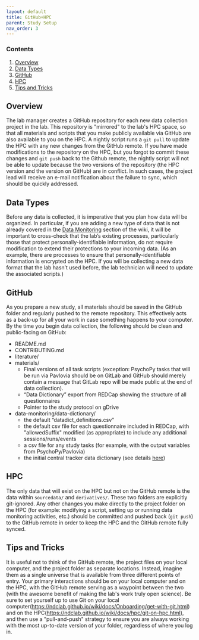 ```yaml
---
layout: default
title: GitHub+HPC
parent: Study Setup
nav_order: 3
---
```


### Contents
1. [Overview](#overview)
2. [Data Types](#data-types)
3. [GitHub](#github)
4. [HPC](#hpc)
5. [Tips and Tricks](#tips-and-tricks)



## Overview
The lab manager creates a GitHub repository for each new data collection project in the lab. This repository is "mirrored" to the lab's HPC space, so that all materials and scripts that you make publicly available via GitHub are also available to you on the HPC. A nightly script runs a `git pull` to update the HPC with any new changes from the GitHub remote. If you have made modifications to the repository on the HPC, but you forgot to commit these changes and `git push` back to the Github remote, the nightly script will not be able to update because the two versions of the repository (the HPC version and the version on GitHub) are in conflict. In such cases, the project lead will receive an e-mail notification about the failure to sync, which should be quickly addressed.


## Data Types
Before any data is collected, it is imperative that you plan how data will be organized.  In particular, if you are adding a new type of data that is not already covered in the [Data Monitoring](https://ndclab.github.io/wiki/docs/etiquette/data-monitoring.html) section of the wiki, it will be important to cross-check that the lab’s existing processes, particularly those that protect personally-identifiable information, do not require modification to extend their protections to your incoming data.  (As an example, there are processes to ensure that personally-identifiable information is encrypted on the HPC.  If you will be collecting a new data format that the lab hasn’t used before, the lab technician will need to update the associated scripts.)


## GitHub
As you prepare a new study, all materials should be saved in the GitHub folder and regularly pushed to the remote repository.  This effectively acts as a back-up for all your work in case something happens to your computer.  By the time you begin data collection, the following should be clean and public-facing on GitHub:
- README.md
- CONTRIBUTING.md
- literature/
- materials/
     - Final versions of all task scripts (exception: PsychoPy tasks that will be run via Pavlovia should be on GitLab and GitHub should merely contain a message that GitLab repo will be made public at the end of data collection).
    - “Data Dictionary” export from REDCap showing the structure of all questionnaires
    - Pointer to the study protocol on gDrive
- data-monitoring/data-dictionary/
    - the default “datadict_definitions.csv”
    - the default csv file for each questionnaire included in REDCap, with "allowedSuffix" modified (as appropriate) to include any additional sessions/runs/events
    - a csv file for any study tasks (for example, with the output variables from PsychoPy/Pavlovia)
    - the initial central tracker data dictionary (see details [here](https://ndclab.github.io/wiki/docs/etiquette/data-monitoring.html#central-tracker)) 


## HPC
The only data that will exist on the HPC but not on the GitHub remote is the data within `sourcedata/` and `derivatives/`. These two folders are explicitly git-ignored. Any other changes you make directly to the project folder on the HPC (for example: modifying a script, setting up or running data monitoring activities, etc.) should be committed and pushed back (`git push`) to the GitHub remote in order to keep the HPC and the GitHub remote fully synced.


## Tips and Tricks
It is useful not to think of the GitHub remote, the project files on your local computer, and the project folder as separate locations. Instead, imagine them as a single universe that is available from three different points of entry. Your primary interactions should be on your local computer and on the HPC, with the GitHub remote serving as a waypoint between the two (with the awesome benefit of making the lab's work truly open science). Be sure to set yourself up to use Git on your local computer(https://ndclab.github.io/wiki/docs/Onboarding/get-with-git.html) and on the HPC(https://ndclab.github.io/wiki/docs/hpc/git-on-hpc.html), and then use a "pull-and-push" strategy to ensure you are always working with the most up-to-date version of your folder, regardless of where you log in.

